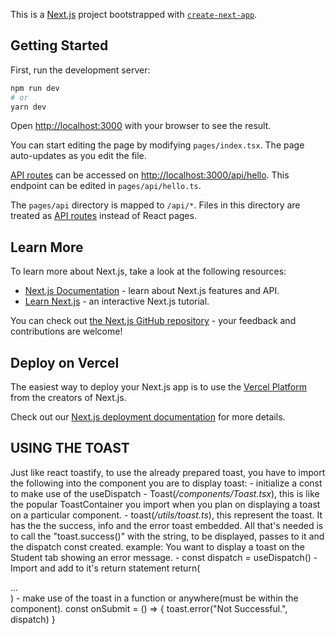 This is a [Next.js](https://nextjs.org/) project bootstrapped with [`create-next-app`](https://github.com/vercel/next.js/tree/canary/packages/create-next-app).

## Getting Started

First, run the development server:

```bash
npm run dev
# or
yarn dev
```

Open [http://localhost:3000](http://localhost:3000) with your browser to see the result.

You can start editing the page by modifying `pages/index.tsx`. The page auto-updates as you edit the file.

[API routes](https://nextjs.org/docs/api-routes/introduction) can be accessed on [http://localhost:3000/api/hello](http://localhost:3000/api/hello). This endpoint can be edited in `pages/api/hello.ts`.

The `pages/api` directory is mapped to `/api/*`. Files in this directory are treated as [API routes](https://nextjs.org/docs/api-routes/introduction) instead of React pages.

## Learn More

To learn more about Next.js, take a look at the following resources:

- [Next.js Documentation](https://nextjs.org/docs) - learn about Next.js features and API.
- [Learn Next.js](https://nextjs.org/learn) - an interactive Next.js tutorial.

You can check out [the Next.js GitHub repository](https://github.com/vercel/next.js/) - your feedback and contributions are welcome!

## Deploy on Vercel

The easiest way to deploy your Next.js app is to use the [Vercel Platform](https://vercel.com/new?utm_medium=default-template&filter=next.js&utm_source=create-next-app&utm_campaign=create-next-app-readme) from the creators of Next.js.

Check out our [Next.js deployment documentation](https://nextjs.org/docs/deployment) for more details.



## USING THE TOAST
Just like react toastify, to use the already prepared toast, you have to import the following into the component you are to display toast:
    - initialize a const to make use of the useDispatch
    - Toast(_/components/Toast.tsx_), this is like the popular ToastContainer you import when you plan on displaying a toast on a particular component.
    - toast(_/utils/toast.ts_), this represent the toast. It has the the success, info and the error toast embedded. All that's needed is to call the "toast.success()" with the string, to be displayed, passes to it and the dispatch const created.
example: You want to display a toast on the Student tab showing an error message.
    - const dispatch = useDispatch()
    - Import <Toast /> and add to it's return statement
        return(
            <div>
                <Toast />
                ...
            </div>
        )
    - make use of the toast in a function or anywhere(must be within the component).
        const onSubmit = () => {
            toast.error("Not Successful.", dispatch)
        }